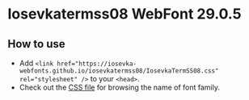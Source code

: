 # Iosevkatermss08 WebFont 29.0.5

## How to use

- Add `<link href="https://iosevka-webfonts.github.io/iosevkatermss08/IosevkaTermSS08.css" rel="stylesheet" />` to your `<head>`.
- Check out the [CSS file](./IosevkaTermSS08.css) for browsing the name of font family.
